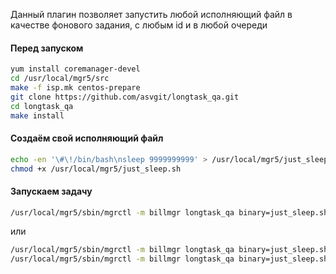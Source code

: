 Данный плагин позволяет запустить любой исполняющий файл в качестве 
фонового задания, с любым id и в любой очереди

#### Перед запуском 
```sh
yum install coremanager-devel
cd /usr/local/mgr5/src 
make -f isp.mk centos-prepare
git clone https://github.com/asvgit/longtask_qa.git
cd longtask_qa
make install
```

#### Создаём свой исполняющий файл
```sh
echo -en '\#\!/bin/bash\nsleep 9999999999' > /usr/local/mgr5/just_sleep.sh
chmod +x /usr/local/mgr5/just_sleep.sh
```

#### Запускаем задачу
```sh
/usr/local/mgr5/sbin/mgrctl -m billmgr longtask_qa binary=just_sleep.sh id=do_sleep
```
или
```sh
/usr/local/mgr5/sbin/mgrctl -m billmgr longtask_qa binary=just_sleep.sh id=do_sleep_1 queue=just_sleep_queue
/usr/local/mgr5/sbin/mgrctl -m billmgr longtask_qa binary=just_sleep.sh id=do_sleep_2 queue=just_sleep_queue
```
